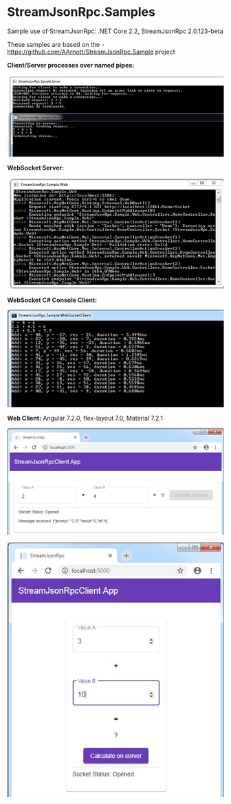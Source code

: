 # StreamJsonRpc.Samples
Sample use of StreamJsonRpc: .NET Core 2.2, StreamJsonRpc 2.0.123-beta

These samples are based on the - https://github.com/AArnott/StreamJsonRpc.Sample project

**Client/Server processes over named pipes:**

![](./images/NamedPipes.jpg "NamedPipes")

**WebSocket Server:**

![](./images/WebSocketServer.jpg "WebSocketServer")

**WebSocket C# Console Client:**

![](./images/WebSocketConsoleClient.jpg "WebSocketConsoleClient")

**Web Client:** Angular 7.2.0, flex-layout 7.0, Material 7.2.1

![](./images/WebClient1.jpg "WebClient1")

![](./images/WebClient2.jpg "WebClient2")

